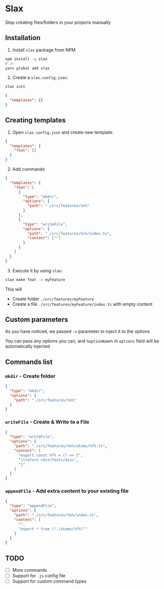 # Slax

Stop creating files/folders in your projects manually

## Installation

1. Install `slax` package from NPM

```bash
npm install -g slax
# or
yarn global add slax
```

2. Create a `slax.config.json`:

```bash
slax init
```

```json
{
  "templates": {}
}
```

## Creating templates

1. Open `slax.config.json` and create new template:

```json
{
  "templates": {
    "feat": []
  }
}
```

2. Add commands

```json
{
  "templates": {
    "feat": [
      {
        "type": "mkdir",
        "options": {
          "path": "./src/features/%n%"
        }
      },
      {
        "type": "writeFile",
        "options": {
          "path": "./src/features/%n%/index.ts",
          "content": [""]
        }
      }
    ]
  }
}
```

3. Execute it by using `slax`:

```bash
slax make feat -n myFeature
```

This will

- Create folder `./src/features/myFeature`
- Create a file `./src/features/myFeature/index.ts` with empty content

## Custom parameters

As you have noticed, we passed `-n` parameter to inject it to the options

You can pass any options you can, and `%optionName%` in `options` field will be automatically injected

## Commands list

### `mkdir` - Create folder

```json
{
  "type": "mkdir",
  "options": {
    "path": "./src/features/%n%"
  }
}
```

### `writeFile` - Create & Write to a File

```json
{
  "type": "writeFile",
  "options": {
    "path": "./src/features/%n%/atoms/%f%.ts",
    "content": [
      "export const %f% = () => {", 
      "\treturn <div>Test</div>", 
      "}"
    ]
  }
}
```

### `appendFile` - Add extra content to your existing file

```json
{
  "type": "appendFile",
  "options": {
    "path": "./src/features/%n%/index.ts",
    "content": [
      "", 
      "export * from \"./atoms/%f%\""
    ]
  }
}
```

## TODO

- [ ] More commands
- [ ] Support for `.js` config file
- [ ] Support for custom command types
